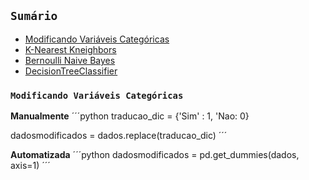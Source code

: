 ## ``Sumário``

- [Modificando Variáveis Categóricas]()
- [K-Nearest Kneighbors]()
- [Bernoulli Naive Bayes]()
- [DecisionTreeClassifier]()

### ``Modificando Variáveis Categóricas``

**Manualmente**
´´´python
traducao_dic = {'Sim' : 1, 'Nao: 0}

dadosmodificados = dados.replace(traducao_dic)
´´´

**Automatizada**
´´´python
dadosmodificados = pd.get_dummies(dados, axis=1)
´´´
